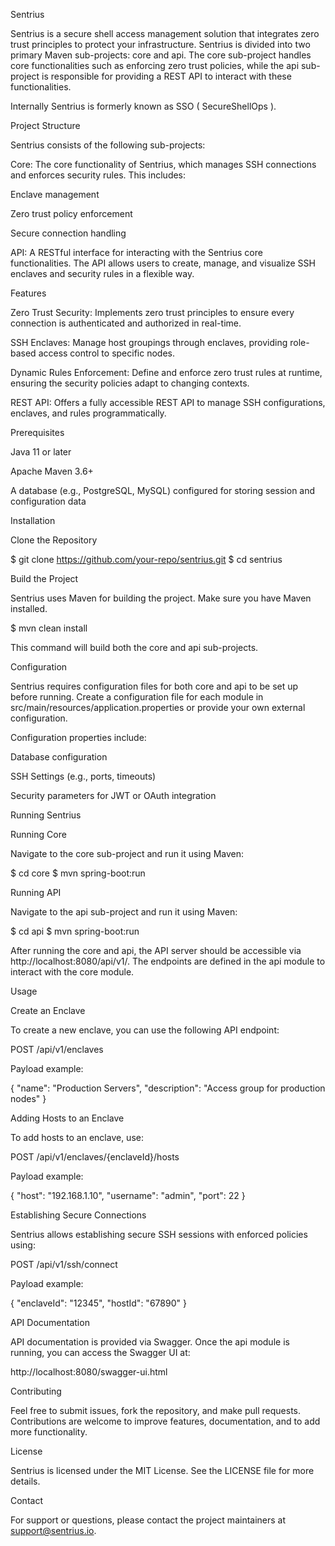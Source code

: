 Sentrius

Sentrius is a secure shell access management solution that integrates zero trust principles to protect your infrastructure. Sentrius is divided into two primary Maven sub-projects: core and api. The core sub-project handles core functionalities such as enforcing zero trust policies, while the api sub-project is responsible for providing a REST API to interact with these functionalities.

Internally Sentrius is formerly known as SSO ( SecureShellOps ). 

Project Structure

Sentrius consists of the following sub-projects:

Core: The core functionality of Sentrius, which manages SSH connections and enforces security rules. This includes:

Enclave management

Zero trust policy enforcement

Secure connection handling

API: A RESTful interface for interacting with the Sentrius core functionalities. The API allows users to create, manage, and visualize SSH enclaves and security rules in a flexible way.

Features

Zero Trust Security: Implements zero trust principles to ensure every connection is authenticated and authorized in real-time.

SSH Enclaves: Manage host groupings through enclaves, providing role-based access control to specific nodes.

Dynamic Rules Enforcement: Define and enforce zero trust rules at runtime, ensuring the security policies adapt to changing contexts.

REST API: Offers a fully accessible REST API to manage SSH configurations, enclaves, and rules programmatically.

Prerequisites

Java 11 or later

Apache Maven 3.6+

A database (e.g., PostgreSQL, MySQL) configured for storing session and configuration data

Installation

Clone the Repository

$ git clone https://github.com/your-repo/sentrius.git
$ cd sentrius

Build the Project

Sentrius uses Maven for building the project. Make sure you have Maven installed.

$ mvn clean install

This command will build both the core and api sub-projects.

Configuration

Sentrius requires configuration files for both core and api to be set up before running. Create a configuration file for each module in src/main/resources/application.properties or provide your own external configuration.

Configuration properties include:

Database configuration

SSH Settings (e.g., ports, timeouts)

Security parameters for JWT or OAuth integration

Running Sentrius

Running Core

Navigate to the core sub-project and run it using Maven:

$ cd core
$ mvn spring-boot:run

Running API

Navigate to the api sub-project and run it using Maven:

$ cd api
$ mvn spring-boot:run

After running the core and api, the API server should be accessible via http://localhost:8080/api/v1/. The endpoints are defined in the api module to interact with the core module.

Usage

Create an Enclave

To create a new enclave, you can use the following API endpoint:

POST /api/v1/enclaves

Payload example:

{
"name": "Production Servers",
"description": "Access group for production nodes"
}

Adding Hosts to an Enclave

To add hosts to an enclave, use:

POST /api/v1/enclaves/{enclaveId}/hosts

Payload example:

{
"host": "192.168.1.10",
"username": "admin",
"port": 22
}

Establishing Secure Connections

Sentrius allows establishing secure SSH sessions with enforced policies using:

POST /api/v1/ssh/connect

Payload example:

{
"enclaveId": "12345",
"hostId": "67890"
}

API Documentation

API documentation is provided via Swagger. Once the api module is running, you can access the Swagger UI at:

http://localhost:8080/swagger-ui.html

Contributing

Feel free to submit issues, fork the repository, and make pull requests. Contributions are welcome to improve features, documentation, and to add more functionality.

License

Sentrius is licensed under the MIT License. See the LICENSE file for more details.

Contact

For support or questions, please contact the project maintainers at support@sentrius.io.

